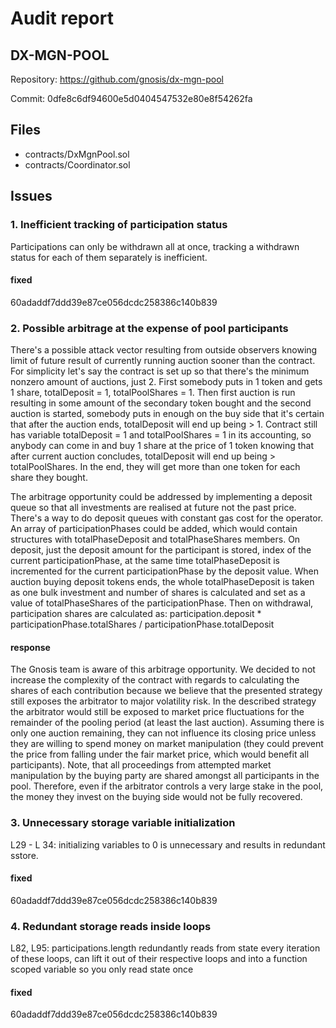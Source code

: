 # Audit report
## DX-MGN-POOL
Repository: https://github.com/gnosis/dx-mgn-pool

Commit: 0dfe8c6df94600e5d0404547532e80e8f54262fa

## Files

- contracts/DxMgnPool.sol
- contracts/Coordinator.sol

## Issues

### 1. Inefficient tracking of participation status

Participations can only be withdrawn all at once, tracking a withdrawn status for each of them separately is inefficient.

#### fixed

60adaddf7ddd39e87ce056dcdc258386c140b839

### 2. Possible arbitrage at the expense of pool participants

There's a possible attack vector resulting from outside observers knowing limit of future result of currently running auction sooner than the contract. For simplicity let's say the contract is set up so that there's the minimum nonzero amount of auctions, just 2. First somebody puts in 1 token and gets 1 share, totalDeposit = 1, totalPoolShares = 1. Then first auction is run resulting in some amount of the secondary token bought and the second auction is started, somebody puts in enough on the buy side that it's certain that after the auction ends, totalDeposit will end up being > 1. Contract still has variable totalDeposit = 1 and totalPoolShares = 1 in its accounting, so anybody can come in and buy 1 share at the price of 1 token knowing that after current auction concludes, totalDeposit will end up being > totalPoolShares. In the end, they will get more than one token for each share they bought.

The arbitrage opportunity could be addressed by implementing a deposit queue so that all investments are realised at future not the past price. There's a way to do deposit queues with constant gas cost for the operator. An array of participationPhases could be added, which would contain structures with totalPhaseDeposit and totalPhaseShares members. On deposit, just the deposit amount for the participant is stored, index of the current participationPhase, at the same time totalPhaseDeposit is incremented for the current participationPhase by the deposit value. When auction buying deposit tokens ends, the whole totalPhaseDeposit is taken as one bulk investment and number of shares is calculated and set as a value of totalPhaseShares of the participationPhase. Then on withdrawal, participation shares are calculated as: participation.deposit * participationPhase.totalShares / participationPhase.totalDeposit

#### response

The Gnosis team is aware of this arbitrage opportunity. We decided to not increase the complexity of the contract with regards to calculating the shares of each contribution because we believe that the presented strategy still exposes the arbitrator to major volatility risk.
In the described strategy the arbitrator would still be exposed to market price fluctuations for the remainder of the pooling period (at least the last auction).
Assuming there is only one auction remaining, they can not influence its closing price unless they are willing to spend money on market manipulation (they could prevent the price from falling under the fair market price, which would benefit all participants).
Note, that all proceedings from attempted market manipulation by the buying party are shared amongst all participants in the pool. Therefore, even if the arbitrator controls a very large stake in the pool, the money they invest on the buying side would not be fully recovered.

### 3. Unnecessary storage variable initialization

L29 - L 34: initializing variables to 0 is unnecessary and results in redundant sstore.

#### fixed

60adaddf7ddd39e87ce056dcdc258386c140b839

### 4. Redundant storage reads inside loops

L82, L95: participations.length redundantly reads from state every iteration of these loops, can lift it out of their respective loops and into a function scoped variable so you only read state once

#### fixed

60adaddf7ddd39e87ce056dcdc258386c140b839
